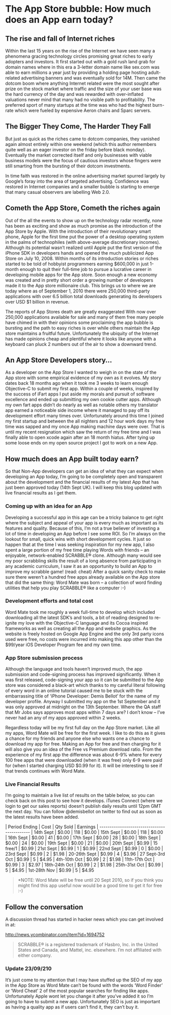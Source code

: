 # The App Store bubble: How much does an App earn today?

## The rise and fall of Internet riches

Within the last 15 years on the rise of the Internet we have seen many a phenomena gracing technology circles promising great riches to early adopters and investors. It first started out with a gold rush land grab for domain names where in this era a 3-letter domain name like sex.com was able to earn millions a year just by providing a holding page hosting adult-related advertising banners and was eventually sold for 14M.  Then came the dotcom boom where anything Internet related were the most sought after prize on the stock market where traffic and the size of your user base was the hard currency of the day and was rewarded with over-inflated valuations never mind that many had no visible path to profitability. The preferred sport of many startups at the time was who had the highest burn-rate which were fueled by expensive Aeron chairs and Sparc servers.

## The Bigger They Come, The Harder They Fall

But just as quick as the riches came to dotcom companies, they vanished again almost entirely within one weekend (which this author remembers quite well as an eager investor on the friday before black monday). Eventually the market corrected itself and only businesses with viable business models were the focus of cautious investors whose fingers were still smarting from the bursting of their dotcom investments.

In time faith was restored in the online advertising market spurred largely by Google’s foray into the area of targeted advertising. Confidence was restored in Internet companies and a smaller bubble is starting to emerge that many casual observers are labelling Web 2.0.

## Cometh the App Store, Cometh the riches again

Out of the all the events to show up on the technology radar recently, none has been as exciting and show as much promise as the introduction of the App Store by Apple. With the introduction of their revolutionary smart phone, Apple for the first time put the power of a desktop operating system in the palms of technophiles (with above-average discretionary incomes). Although its potential wasn’t realized until Apple put the first version of the iPhone SDK in developers hands and opened the much publicized App Store on July 10, 2008. Within months of its introduction stories or riches started to be told of hobbyist programmers earning $600,000 in just 1-month enough to quit their full-time job to pursue a lucrative career in developing mobile apps for the App store. Soon enough a new economy was created and in pretty short order a growing number of developers made it to the App store millionaire club. This brings us to where we are today where as of September 1, 2010 there were 250,000 third-party applications with over 6.5 billion total downloads generating its developers over USD $1 billion in revenue.

The reports of App Stores death are greatly exaggerated
With now over 250,000 applications available for sale and many of them free many people have chimed in with their opinions some proclaiming the app bubble is bursting and the path to easy riches is over while others maintain the App store maintains a fruitful future. Unfortunately the ubiquity of the Internet has made opinions cheap and plentiful where it looks like anyone with a keyboard can pluck 2 numbers out of the air to show a downward trend.

## An App Store Developers story…

As a developer on the App Store I wanted to weigh in on the state of the App store with some empirical evidence of my own as it evolves. My story dates back 18 months ago when it took me 3 weeks to learn enough Objective-C to submit my first app. Within a couple of weeks, inspired by the success of iFart apps I put aside my morals and pursuit of software excellence and ended up submitting my own cookie cutter apps. Although my own fart apps didn’t do nearly as well as notable others my translator app earned a noticeable side income where it managed to pay off its development effort many times over. Unfortunately around this time I joined my first startup and between the all nighters and 12 hour work days my free time was sapped and my once App making machine days were over. That is until my recent resignation which saw the return of my free time and I was finally able to open xcode again after an 18 month hiatus. After tying up some loose ends on my open source project I got to work on a new App.

## How much does an App built today earn?

So that Non-App developers can get an idea of what they can expect when developing an App today, I’m going to be completely open and transparent about the development and the financial results of my latest App that has just been approved today (14th Sept UK). I will keep this blog updated with live financial results as I get them.

### Coming up with an idea for an App

Developing a successful app in this age can be a tricky balance to get right where the subject and appeal of your app is every much as important as its features and quality. Because of this, I’m not a true believer of investing a lot of time in developing an App before I see some ROI. So I’m always on the lookout for small, quick wins with short development cycles. It just so happen that at the time I was seeking inspiration for my new app, I also spent a large portion of my free time playing Words with friends – an enjoyable, network-enabled SCRABBLE® clone. Although many would see my poor scrabbling skills the result of a long absence from participating in any academic curriculum, I saw it as an opportunity to build an App to improve my scrabble game! (read: cheat) After a quick sanity check to make sure there weren’t a hundred free apps already available on the App store that did the same thing: Word Mate was born – a collection of word finding utilities that help you play SCRABBLE® like a computer :-)

### Development efforts and total cost

Word Mate took me roughly a week full-time to develop which included downloading all the latest SDK’s and tools, a bit of reading designed to re-ignite my love with the Objective-C language and its Cocoa inspired frameworks as well as creating all the App and website graphics. As the website is freely hosted on Google App Engine and the only 3rd party icons used were free, no costs were incurred into making this app other than the $99/year iOS Developer Program fee and my own time.

### App Store submission process

Although the language and tools haven’t improved much, the app submission and code-signing process has improved significantly. When it was first released, code-signing your app so it can be submitted to the App store was considered a black-art which thanks to my careful literal following of every word in an online tutorial caused me to be stuck with the embarrassing title of ‘iPhone Developer: Demis Bellot’ for the name of my developer profile. Anyway I submitted my app on the 1st September and it was only approved at midnight on the 13th September. Where the QA staff that Mr Jobs says approves most apps within 7 days are? I don’t know – I’ve never had an any of my apps approved within 2 weeks.

Regardless today will be my first full day on the App Store market. Like all my apps, Word Mate will be free for the first week. I like to do this as it gives a chance for my friends and anyone else who wants one a chance to download my app for free. Making an App for free and then charging for it will also give you an idea of the Free vs Premium download ratio. From the experience of my first app the difference was about 6-9% where for every 100 free apps that were downloaded (when it was free) only 6-9 were paid for (when I started charging USD $0.99 for it). It will be interesting to see if that trends continues with Word Mate.

### Live Financial Results

I’m going to maintain a live list of results on the table below, so you can check back on this post to see how it develops. iTunes Connect (where we login to get our sales reports) doesn’t publish daily results until 12pm GMT the next day. You can follow @demisbellot on twitter to find out as soon as the latest results have been added.

| Period Ending | Cost | Qty Sold | Earnings
| --------------------------------------------
| 14th Sept | $0.00 | 118 | $0.00
| 15th Sept | $0.00 | 118 | $0.00
| 16th Sept | $0.00 | 41 | $0.00
| 17th Sept | $0.00 | 28 | $0.00
| 18th Sept | $0.00 | 24 | $0.00
| 19th Sept | $0.00 | 21 | $0.00
| 20th Sept | $0.99 | 15 free/1 | $0.99
| 21st Sept | $0.99 | 1 | $0.99
| 22nd Sept | $0.99 | 0 | $0.00
| 23rd Sept | $0.99 | 2 | $1.98
| 20-26th Sept | $0.99 | 4 | $3.96
| 27 Sept-3rd Oct | $0.99 | 5 | $4.95
| 4th-10th Oct | $0.99 | 2 | $1.98
| 11th-17th Oct | $0.99 | 3 | $2.97
| 18th-24th Oct | $0.99 | 2 | $1.98
| 25th-31st Oct | $0.99 | 5 | $4.95
| 1st-28th Nov | $0.99 | 5 | $4.95

> *NOTE: Word Mate will be free until 20 Sept 2010, so if you think you might find this app useful now would be a good time to get it for free :-)

## Follow the conversation

A discussion thread has started in hacker news which you can get involved in at:

http://news.ycombinator.com/item?id=1694752

> SCRABBLE® is a registered trademark of Hasbro, Inc. in the United States and Canada, and Mattel, inc. elsewhere. I’m not affiliated with either company.

### Update 23/09/210

It’s just come to my attention that I may have stuffed up the SEO of my app in the App Store as Word Mate can’t be found with the words ‘Word Finder’ or ‘Word Cheat’  2 of the most popular searches for finding like apps. Unfortunately Apple wont let you change it after you’ve added it so I’m going to have to submit a new app. Unfortunately SEO is just as important as having a quality app as if users can’t find it, they can’t buy it.
